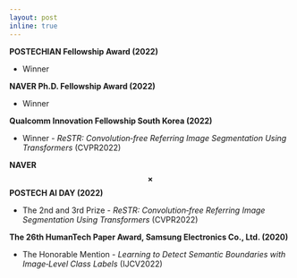 ```yaml
---
layout: post
inline: true
---
```


**POSTECHIAN Fellowship Award (2022)**
- Winner

**NAVER Ph.D. Fellowship Award (2022)**
- Winner 
  
**Qualcomm Innovation Fellowship South Korea (2022)**
- Winner \- *ReSTR: Convolution‑free Referring Image Segmentation Using Transformers* (CVPR2022)

**NAVER $$\times$$ POSTECH AI DAY (2022)**
- The 2nd and 3rd Prize \- *ReSTR: Convolution‑free Referring Image Segmentation Using Transformers* (CVPR2022)

**The 26th HumanTech Paper Award, Samsung Electronics Co., Ltd. (2020)**
- The Honorable Mention \- *Learning to Detect Semantic Boundaries with Image‑Level Class Labels* (IJCV2022)